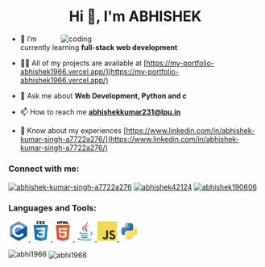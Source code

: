 <!-- ![logo](https://github.com/Abhi1966/Abhi1966/blob/main/ABHISHEK%20KR%20SINGH.png) -->
<h1 align="center">Hi 👋, I'm ABHISHEK</h1>
<!-- <h3 align="center">A passionate frontend developer from India</h3> -->
<img align="right" alt="coding" width="400" src="https://camo.githubusercontent.com/5ddf73ad3a205111cf8c686f687fc216c2946a75005718c8da5b837ad9de78c9/68747470733a2f2f7468756d62732e6766796361742e636f6d2f4576696c4e657874446576696c666973682d736d616c6c2e676966">


- 🌱 I’m currently learning **full-stack web development**

- 👨‍💻 All of my projects are available at [https://my-portfolio-abhishek1966.vercel.app/](https://my-portfolio-abhishek1966.vercel.app/)

- 💬 Ask me about **Web Development, Python and c**

- 📫 How to reach me **abhishekkumar231@lpu.in**

- 📄 Know about my experiences [https://www.linkedin.com/in/abhishek-kumar-singh-a7722a276/](https://www.linkedin.com/in/abhishek-kumar-singh-a7722a276/)

<h3 align="left">Connect with me:</h3>
<p align="left">
<a href="https://linkedin.com/in/abhishek-kumar-singh-a7722a276" target="blank"><img align="center" src="https://raw.githubusercontent.com/rahuldkjain/github-profile-readme-generator/master/src/images/icons/Social/linked-in-alt.svg" alt="abhishek-kumar-singh-a7722a276" height="30" width="40" /></a>
<a href="https://twitter.com/abhishek42124" target="blank"><img align="center" src="https://raw.githubusercontent.com/rahuldkjain/github-profile-readme-generator/master/src/images/icons/Social/twitter.svg" alt="abhishek42124" height="30" width="40" /></a>
<a href="https://instagram.com/abhishek190606" target="blank"><img align="center" src="https://raw.githubusercontent.com/rahuldkjain/github-profile-readme-generator/master/src/images/icons/Social/instagram.svg" alt="abhishek190606" height="30" width="40" /></a>
</p>

<h3 align="left">Languages and Tools:</h3>
<p align="left"> <a href="https://www.cprogramming.com/" target="_blank" rel="noreferrer"> <img src="https://raw.githubusercontent.com/devicons/devicon/master/icons/c/c-original.svg" alt="c" width="40" height="40"/> </a> <a href="https://www.w3schools.com/css/" target="_blank" rel="noreferrer"> <img src="https://raw.githubusercontent.com/devicons/devicon/master/icons/css3/css3-original-wordmark.svg" alt="css3" width="40" height="40"/> </a> <a href="https://www.w3.org/html/" target="_blank" rel="noreferrer"> <img src="https://raw.githubusercontent.com/devicons/devicon/master/icons/html5/html5-original-wordmark.svg" alt="html5" width="40" height="40"/> </a> <a href="https://www.java.com" target="_blank" rel="noreferrer"> <img src="https://raw.githubusercontent.com/devicons/devicon/master/icons/java/java-original.svg" alt="java" width="40" height="40"/> </a> <a href="https://developer.mozilla.org/en-US/docs/Web/JavaScript" target="_blank" rel="noreferrer"> <img src="https://raw.githubusercontent.com/devicons/devicon/master/icons/javascript/javascript-original.svg" alt="javascript" width="40" height="40"/> </a> <a href="https://www.python.org" target="_blank" rel="noreferrer"> <img src="https://raw.githubusercontent.com/devicons/devicon/master/icons/python/python-original.svg" alt="python" width="40" height="40"/> </a> </p>

<p><img align="left" src="https://github-readme-stats.vercel.app/api/top-langs?username=abhi1966&show_icons=true&locale=en&layout=compact" alt="abhi1966" /></p>

<p>&nbsp;<img align="center" src="https://github-readme-stats.vercel.app/api?username=abhi1966&show_icons=true&locale=en" alt="abhi1966" /></p>
